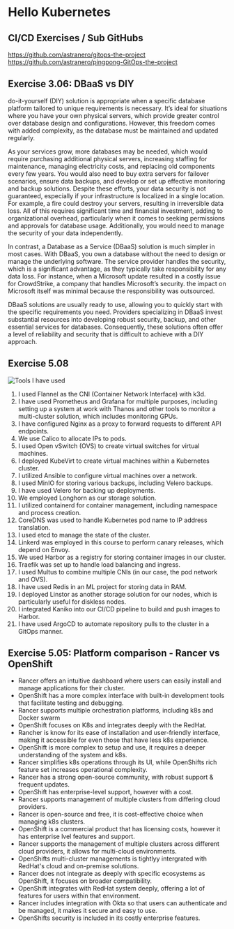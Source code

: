 # Hello Kubernetes

## CI/CD Exercises / Sub GitHubs
https://github.com/astranero/gitops-the-project
https://github.com/astranero/pingpong-GitOps-the-project

## Exercise 3.06: DBaaS vs DIY

 do-it-yourself (DIY) solution is appropriate when a specific database platform tailored to unique requirements is necessary. It’s ideal for situations where you have your own physical servers, which provide greater control over database design and configurations. However, this freedom comes with added complexity, as the database must be maintained and updated regularly.

As your services grow, more databases may be needed, which would require purchasing additional physical servers, increasing staffing for maintenance, managing electricity costs, and replacing old components every few years. You would also need to buy extra servers for failover scenarios, ensure data backups, and develop or set up effective monitoring and backup solutions. Despite these efforts, your data security is not guaranteed, especially if your infrastructure is localized in a single location. For example, a fire could destroy your servers, resulting in irreversible data loss. All of this requires significant time and financial investment, adding to organizational overhead, particularly when it comes to seeking permissions and approvals for database usage. Additionally, you would need to manage the security of your data independently.

In contrast, a Database as a Service (DBaaS) solution is much simpler in most cases. With DBaaS, you own a database without the need to design or manage the underlying software. The service provider handles the security, which is a significant advantage, as they typically take responsibility for any data loss. For instance, when a Microsoft update resulted in a costly issue for CrowdStrike, a company that handles Microsoft’s security. the impact on Microsoft itself was minimal because the responsibility was outsourced.

DBaaS solutions are usually ready to use, allowing you to quickly start with the specific requirements you need. Providers specializing in DBaaS invest substantial resources into developing robust security, backup, and other essential services for databases. Consequently, these solutions often offer a level of reliability and security that is difficult to achieve with a DIY approach.

## Exercise 5.08
![Tools I have used](https://github.com/astranero/kubernetes-projects/blob/main/Exercise%205.08.png)
1. I used Flannel as the CNI (Container Network Interface) with k3d.
2. I have used Prometheus and Grafana for multiple purposes, including setting up a system at work with Thanos and other tools to monitor a multi-cluster solution, which includes monitoring GPUs.
3. I have configured Nginx as a proxy to forward requests to different API endpoints.
4. We use Calico to allocate IPs to pods.
5. I used Open vSwitch (OVS) to create virtual switches for virtual machines.
6. I deployed KubeVirt to create virtual machines within a Kubernetes cluster.
7. I utilized Ansible to configure virtual machines over a network.
8. I used MinIO for storing various backups, including Velero backups.
9. I have used Velero for backing up deployments.
10. We employed Longhorn as our storage solution.
11. I utilized containerd for container management, including namespace and process creation.
12. CoreDNS was used to handle Kubernetes pod name to IP address translation.
13. I used etcd to manage the state of the cluster.
14. Linkerd was employed in this course to perform canary releases, which depend on Envoy.
15. We used Harbor as a registry for storing container images in our cluster.
16. Traefik was set up to handle load balancing and ingress.
17. I used Multus to combine multiple CNIs (in our case, the pod network and OVS).
18. I have used Redis in an ML project for storing data in RAM.
19. I deployed Linstor as another storage solution for our nodes, which is particularly useful for diskless nodes.
20. I integrated Kaniko into our CI/CD pipeline to build and push images to Harbor.
21. I have used ArgoCD to automate repository pulls to the cluster in a GitOps manner.


## Exercise 5.05: Platform comparison - Rancer vs OpenShift

- Rancer offers an intuitive dashboard where users can easily install and manage applications for their cluster.
- OpenShift has a more complex interface with built-in development tools that facilitate testing and debugging.
- Rancer supports multiple orchestration platforms, including k8s and Docker swarm
- OpenShift focuses on K8s and integrates deeply with the RedHat.
- Rancher is know for its ease of installation and user-friendly interface, making it accessible for even those that have less k8s experience.
- OpenShift is more complex to setup and use, it requires a deeper understanding of the system and k8s.
- Rancer simplifies k8s operations through its UI, while OpenShifts rich feature set increases operational complexity.
- Rancer has a strong open-source community, with robust support & frequent updates.
- OpenShift has enterprise-level support, however with a cost.
- Rancer supports management of multiple clusters from differing cloud providers.
- Rancer is open-source and free, it is cost-effective choice when managing k8s clusters.
- OpenShift is a commercial product that has licensing costs, however it has enterprise lvel features and support.
- Rancer supports the management of multiple clusters across different cloud providers, it allows for multi-cloud environments.
- OpenShifts multi-cluster managements is tightlyy intergrated with RedHat's cloud and on-premise solutions.
- Rancer does not integrate as deeply with specific ecosystems as OpenShift, it focuses on broader compatibility.
- OpenShift integrates with RedHat system deeply, offering a lot of features for users within that environment.
- Rancer includes integration with Okta so that users can authenticate and be managed, it makes it secure and easy to use.
- OpenShifts security is included in its costly enterprise features.
